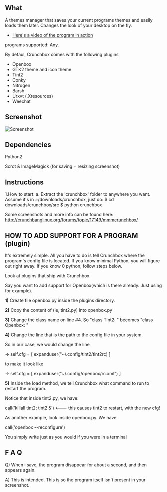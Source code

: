 ## What
A themes manager that saves your current programs
themes and easily loads them later. 
Changes the look of your desktop on the fly.
* [Here's a video of the program in action](http://www.youtube.com/watch?v=tmftzqiv0c4)


programs supported: Any.

By defaul, Crunchbox comes with the following plugins
- Openbox
- GTK2 theme and icon theme
- Tint2
- Conky
- Nitrogen
- Barsh 
- Urxvt (.Xresources)
- Weechat


## Screenshot
![Screenshot](http://i.imgur.com/bU9Qo.png)

## Dependencies
Python2

Scrot & ImageMagick (for saving + resizing screenshot)


## Instructions
1.How to start:
 a. Extract the 'crunchbox' folder to anywhere you want. Assume it's in ~/downloads/crunchbox, just do:
    $ cd downloads/crunchbox/src
    $ python crunchbox


Some screenshots and more info can be found here:
http://crunchbanglinux.org/forums/topic/17149/mmmcrunchbox/


## HOW TO ADD SUPPORT FOR A PROGRAM (plugin)
It's extremely simple. All you have to do is tell Crunchbox
where the program's config file is located. If you know minimal Python,
you will figure out right away. If you know 0 python, follow steps below.

Look at plugins that ship with Crunchbox. 

Say you want to add support for Openbox(which is there already. Just using for example).

__1)__ Create file openbox.py inside the plugins directory.

__2)__ Copy the content of (ie, tint2.py) into openbox.py

__3)__ Change the class name on line #4. So "class Tint2: " becomes "class Openbox: "

__4)__ Change the line that is the path to the config file in your system.

   So in our case, we would change the line

   -> self.cfg = [ expanduser("~/.config/tint2/tint2rc) ]

   to make it look like

   -> self.cfg = [ expanduser("~/.config/openbox/rc.xml") ]

__5)__ Inside the load method, we tell Crunchbox what command to run to restart the program.

   Notice that inside tint2.py, we have:
   
   call('killall tint2; tint2 &') <--- this causes tint2 to restart, with the new cfg!
      
   As another example, look inside openbox.py. We have

   call('openbox --reconfigure')

   You simply write just as you would if you were in a terminal



## F A Q
Q) When i save, the program disappear for about a second, and then appears again.

A) This is intended. This is so the program itself isn't present in your screenshot.




   
